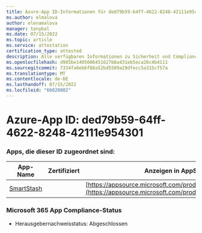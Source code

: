 ```yaml
---
title: Azure-App ID-Informationen für ded79b59-64ff-4622-8248-42111e954301
ms.author: elmalova
author: elenamalova
manager: tonybal
ms.date: 07/15/2022
ms.topic: article
ms.service: attestation
certification_type: attested
description: Alle verfügbaren Informationen zu Sicherheit und Compliance für ded79b59-64ff-4622-8248-42111e954301.
ms.openlocfilehash: d985be1405006451627b8a431eb5eca26c4b4111
ms.sourcegitcommit: 7334fa6eb6f68a52bd5509a29dfecc5a315cf57a
ms.translationtype: MT
ms.contentlocale: de-DE
ms.lasthandoff: 07/15/2022
ms.locfileid: "66820882"
---
```

# <a name="azure-app-id-ded79b59-64ff-4622-8248-42111e954301"></a>Azure-App ID: ded79b59-64ff-4622-8248-42111e954301


### <a name="apps-associated-with-this-id"></a>Apps, die dieser ID zugeordnet sind:
| **App-Name** | **Zertifiziert** | **Anzeigen in AppSource** |
|--------------|---------------|-----------------------|
| [SmartStash](../forward/WA200004223.md) |  | [https://appsource.microsoft.com/product/office/WA200004223](https://appsource.microsoft.com/product/office/WA200004223) |

### <a name="microsoft-365-app-compliance-status"></a>Microsoft 365 App Compliance-Status
- Herausgebernachweisstatus: Abgeschlossen
